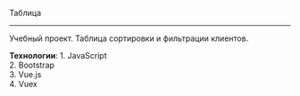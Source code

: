 Таблица

---

Учебный проект. Таблица сортировки и фильтрации клиентов.

**Технологии**: 1. JavaScript </br>
                2. Bootstrap </br>
                3. Vue.js <br>
                4. Vuex

